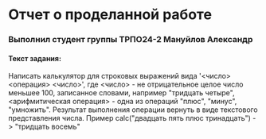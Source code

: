 # Отчет о проделанной работе
### Выполнил студент группы ТРПО24-2 Мануйлов Александр
#### Текст задания: 
Написать калькулятор для строковых выражений вида '<число> <операция> <число>', 
где <число> - не отрицательное целое число меньшее 100, записанное словами, например "тридцать четыре", <арифмитическая операция> - одна из операций "плюс", "минус", "умножить". 
Результат выполнения операции вернуть в виде текстового представления числа. 
Пример calc("двадцать пять плюс тринадцать") -> "тридцать восемь"
